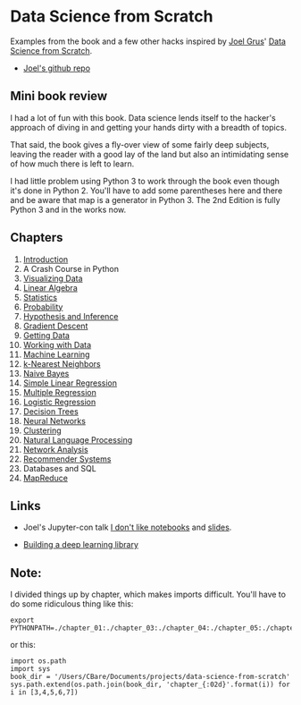 # Data Science from Scratch

Examples from the book and a few other hacks inspired by [Joel Grus][3]' [Data Science from Scratch][1].

* [Joel's github repo][2]


## Mini book review

I had a lot of fun with this book. Data science lends itself to the hacker's approach of diving in and getting your hands dirty with a breadth of topics.

That said, the book gives a fly-over view of some fairly deep subjects, leaving the reader with a good lay of the land but also an  intimidating sense of how much there is left to learn.

I had little problem using Python 3 to work through the book even though it's done in Python 2. You'll have to add some parentheses here and there and be aware that map is a generator in Python 3. The 2nd Edition is fully Python 3 and in the works now.


## Chapters

01. [Introduction](chapter_01)
02. A Crash Course in Python
03. [Visualizing Data](chapter_03)
04. [Linear Algebra](chapter_04)
05. [Statistics](chapter_05)
06. [Probability](chapter_06)
07. [Hypothesis and Inference](chapter_07)
08. [Gradient Descent](chapter_08)
09. [Getting Data](chapter_09)
10. [Working with Data](chapter_10)
11. [Machine Learning](chapter_11)
12. [k-Nearest Neighbors](chapter_12)
13. [Naive Bayes](chapter_13)
14. [Simple Linear Regression](chapter_14)
15. [Multiple Regression](chapter_15)
16. [Logistic Regression](chapter_16)
17. [Decision Trees](chapter_17)
18. [Neural Networks](chapter_18)
19. [Clustering](chapter_19)
20. [Natural Language Processing](chapter_20)
21. [Network Analysis](chapter_21)
22. [Recommender Systems](chapter_22)
23. Databases and SQL
24. [MapReduce](chapter_24)


## Links

* Joel's Jupyter-con talk [I don't like notebooks](http://preview.pyvideo.org/jupytercon-2018/i-dont-like-notebooks-joel-grus-allen-institute-for-artificial-intelligence.html) and [slides](https://docs.google.com/presentation/d/1n2RlMdmv1p25Xy5thJUhkKGvjtV-dkAIsUXP-AL4ffI/edit#slide=id.g3b600ce1e2_0_0).

* [Building a deep learning library](https://www.youtube.com/watch?v=o64FV-ez6Gw)


## Note:

I divided things up by chapter, which makes imports difficult. You'll have
to do some ridiculous thing like this:

```
export PYTHONPATH=./chapter_01:./chapter_03:./chapter_04:./chapter_05:./chapter_06:./chapter_07
```

or this:

```
import os.path
import sys
book_dir = '/Users/CBare/Documents/projects/data-science-from-scratch'
sys.path.extend(os.path.join(book_dir, 'chapter_{:02d}'.format(i)) for i in [3,4,5,6,7])
```


[1]: http://shop.oreilly.com/product/0636920033400.do
[2]: https://github.com/joelgrus/data-science-from-scratch
[3]: http://joelgrus.com/
